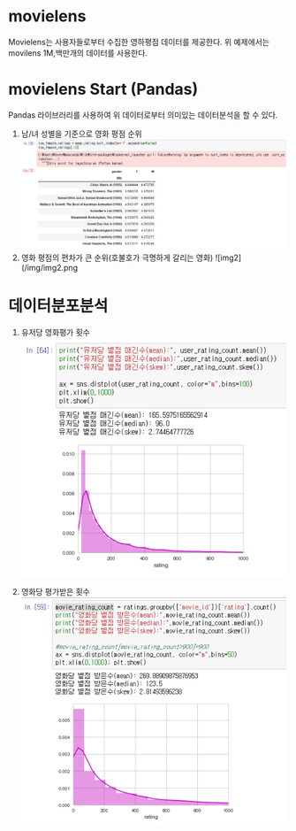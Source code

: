 # movielens

Movielens는 사용자들로부터 수집한 영하평점 데이터를 제공한다.
위 예제에서는 movilens 1M,백만개의 데이터를 사용한다.

# movielens Start (Pandas)
Pandas 라이브러리를 사용하여 위 데이터로부터 의미있는 데이터분석을 할 수 있다.

1. 남/녀 성별을 기준으로 영화 평점 순위
![img1](/img/img1.png)
2. 영화 평점의 편차가 큰 순위(호불호가 극명하게 갈리는 영화)
![img2](/img/img2.png

# 데이터분포분석

1. 유저당 영화평가 횟수
![img3](/img/img3.png)

2. 영화당 평가받은 횟수
![img4](/img/img4.png)
